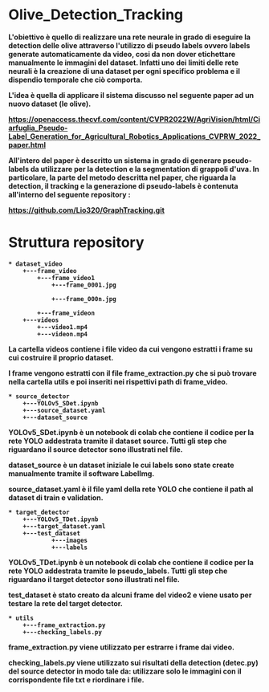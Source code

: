 # <strong> Olive_Detection_Tracking <strong>

L'obiettivo è quello di realizzare una rete neurale in grado di eseguire la detection delle olive attraverso l'utilizzo di pseudo labels ovvero labels generate automaticamente da video, cosi da non dover etichettare manualmente le immagini del dataset.
Infatti uno dei limiti delle rete neurali è la creazione di una dataset per ogni specifico problema e il dispendio temporale che ciò comporta.

L'idea è quella di applicare il sistema discusso nel seguente paper ad un nuovo dataset (le olive).

https://openaccess.thecvf.com/content/CVPR2022W/AgriVision/html/Ciarfuglia_Pseudo-Label_Generation_for_Agricultural_Robotics_Applications_CVPRW_2022_paper.html 

All'intero del paper è descritto un sistema in grado di generare pseudo-labels da utilizzare per la detection e la segmentation di grappoli d'uva.
In particolare, la parte del metodo descritta nel paper, che riguarda la detection, il tracking e la generazione di pseudo-labels è contenuta all'interno del seguente repository :

https://github.com/Lio320/GraphTracking.git

# <strong> Struttura repository <strong>

```
* dataset_video
    +---frame_video
        +---frame_video1
            +---frame_0001.jpg

            +---frame_000n.jpg

        +---frame_videon
    +---videos
        +---video1.mp4
        +---videon.mp4
```

La cartella videos contiene i file video da cui vengono estratti i frame su cui costruire il proprio dataset.

I frame vengono estratti con il file frame_extraction.py che si può trovare nella cartella utils e poi inseriti nei rispettivi path di frame_video.


```
* source_detector
    +---YOLOv5_SDet.ipynb
    +---source_dataset.yaml
    +---dataset_source
```

YOLOv5_SDet.ipynb è un notebook di colab che contiene il codice per la rete YOLO addestrata tramite il dataset source.
Tutti gli step che riguardano il source detector sono illustrati nel file.

dataset_source è un dataset iniziale le cui labels sono state create manualmente tramite il software LabelImg.

source_dataset.yaml è il file yaml della rete YOLO che contiene il path al dataset di train e validation.

```
* target_detector
    +---YOLOv5_TDet.ipynb
    +---target_dataset.yaml
    +---test_dataset
            +---images
            +---labels
```

YOLOv5_TDet.ipynb è un notebook di colab che contiene il codice per la rete YOLO addestrata tramite le pseudo_labels.
Tutti gli step che riguardano il target detector sono illustrati nel file.

test_dataset è stato creato da alcuni frame del video2 e viene usato per testare la rete del target detector.

```
* utils
    +---frame_extraction.py
    +---checking_labels.py
```

frame_extraction.py viene utilizzato per estrarre i frame dai video.

checking_labels.py viene utilizzato sui risultati della detection (detec.py) del source detector in modo tale da: utilizzare solo le immagini con il corrispondente file txt e riordinare i file.

